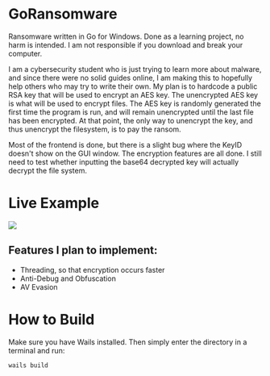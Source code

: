 # GoRansomware
Ransomware written in Go for Windows. Done as a learning project, no harm is intended. I am not responsible if you download and break your computer.

I am a cybersecurity student who is just trying to learn more about malware, and since there were no solid guides online, I am making this to hopefully help others who may try to write their own. My plan is to hardcode a public RSA key that will be used to encrypt an AES key. The unencrypted AES key is what will be used to encrypt files. The AES key is randomly generated the first time the program is run, and will remain unencrypted until the last file has been encrypted. At that point, the only way to unencrypt the key, and thus unencrypt the filesystem, is to pay the ransom.

Most of the frontend is done, but there is a slight bug where the KeyID doesn't show on the GUI window. The encryption features are all done. I still need to test whether inputting the base64 decrypted key will actually decrypt the file system.

# Live Example
![](GoRansomwareExample.gif)

## Features I plan to implement:
- Threading, so that encryption occurs faster
- Anti-Debug and Obfuscation
- AV Evasion

# How to Build
Make sure you have Wails installed. Then simply enter the directory in a terminal and run:
```
wails build
```
